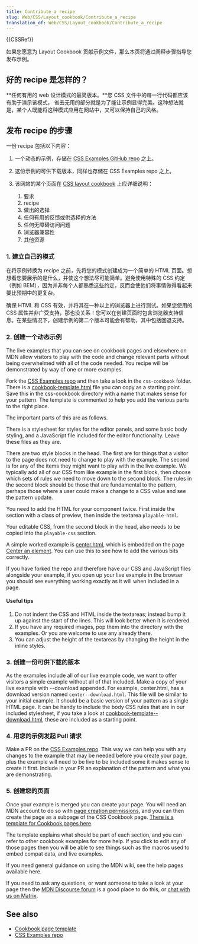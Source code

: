 ```yaml
---
title: Contribute a recipe
slug: Web/CSS/Layout_cookbook/Contribute_a_recipe
translation_of: Web/CSS/Layout_cookbook/Contribute_a_recipe
---
```

{{CSSRef}}

如果您愿意为 Layout Cookbook 贡献示例文件，那么本页将通过阐释步骤指导您发布示例。

## 好的 recipe 是怎样的？

**任何有用的 web 设计模式的最简版本。**您 CSS 文件中的每一行代码都应该有助于演示该模式， 省去无用的部分就是为了能让示例显得完美。这种想法就是，某个人既能将这种模式应用在网站中，又可以保持自己的风格。

## 发布 recipe 的步骤

一份 recipe 包括以下内容：

1. 一个动态的示例，存储在 [CSS Examples GitHub repo](https://github.com/mdn/css-examples) 之上。
2. 这份示例的可供下载版本，同样也存储在 CSS Examples repo 之上。
3. 该网站的某个页面在 [CSS layout cookbook](/en-US/docs/Web/CSS/Layout_cookbook) 上应详细说明：

    1. 要求
    2. recipe
    3. 做出的选择
    4. 任何有用的反馈或供选择的方法
    5. 任何无障碍访问问题
    6. 浏览器兼容性
    7. 其他资源

### 1. 建立自己的模式

在将示例转换为 recipe 之前，先将您的模式创建成为一个简单的 HTML 页面。想想看您要展示的是什么，并使这个想法尽可能简单。避免使用特殊的 CSS 约定（例如 BEM），因为并非每个人都熟悉这些约定，反而会使他们将事情做得看起来要比预期中的更复杂。

确保 HTML 和 CSS 有效，并将其在一种以上的浏览器上进行测试。如果您使用的 CSS 属性并非广受支持，那也没关系！您可以在创建页面时包含浏览器支持信息。在某些情况下，创建示例的第二个版本可能会有帮助，其中包括回退支持。

### 2. 创建一个动态示例

The live examples that you can see on cookbook pages and elsewhere on MDN allow visitors to play with the code and change relevant parts without being overwhelmed with all of the code needed. You recipe will be demonstrated by way of one or more examples.

Fork the [CSS Examples repo](https://github.com/mdn/css-examples) and then take a look in the `css-cookbook` folder. There is a [cookbook-template.html](https://github.com/mdn/css-examples/blob/master/css-cookbook/cookbook-template.html) file you can copy as a starting point. Save this in the css-cookbook directory with a name that makes sense for your pattern. The template is commented to help you add the various parts to the right place.

The important parts of this are as follows.

There is a stylesheet for styles for the editor panels, and some basic body styling, and a JavaScript file included for the editor functionality. Leave these files as they are.

There are two style blocks in the head. The first are for things that a visitor to the page does not need to change to play with the example. The second is for any of the items they might want to play with in the live example. We typically add all of our CSS from like example in the first block, then choose which sets of rules we need to move down to the second block. The rules in the second block should be those that are fundamental to the pattern, perhaps those where a user could make a change to a CSS value and see the pattern update.

You need to add the HTML for your component twice. First inside the section with a class of preview, then inside the textarea `playable-html`.

Your editable CSS, from the second block in the head, also needs to be copied into the `playable-css` section.

A simple worked example is [center.html](https://github.com/mdn/css-examples/blob/master/css-cookbook/center.html), which is embedded on the page [Center an element](/en-US/docs/user:chrisdavidmills/Layout_Cookbook_Home/Center_an_element). You can use this to see how to add the various bits correctly.

If you have forked the repo and therefore have our CSS and JavaScript files alongside your example, if you open up your live example in the browser you should see everything working exactly as it will when included in a page.

#### Useful tips

1. Do not indent the CSS and HTML inside the textareas; instead bump it up against the start of the lines. This will look better when it is rendered.
2. If you have any required images, pop them into the directory with the examples. Or you are welcome to use any already there.
3. You can adjust the height of the textareas by changing the height in the inline styles.

### 3. 创建一份可供下载的版本

As the examples include all of our live example code, we want to offer visitors a simple example without all of that included. Make a copy of your live example with --download appended. For example, center.html, has a download version named `center--download.html`. This file will be similar to your initial example. It should be a basic version of your pattern as a single HTML page. It can be handy to include the body CSS rules that are in our included stylesheet, if you take a look at [cookbook-template--download.html](https://github.com/mdn/css-examples/blob/master/css-cookbook/cookbook-template--download.html), these are included as a starting point.

### 4. 用您的示例发起 Pull 请求

Make a PR on the [CSS Examples repo](https://github.com/mdn/css-examples). This way we can help you with any changes to the example that may be needed before you create your page, plus the example will need to be live to be included some it makes sense to create it first. Include in your PR an explanation of the pattern and what you are demonstrating.

### 5. 创建您的页面

Once your example is merged you can create your page. You will need an MDN account to do so with [page creation permissions](https://developer.mozilla.org/en-US/docs/MDN/Contribute/Howto/Create_and_edit_pages#Getting_page_creation_permissions), and you can then create the page as a subpage of the CSS Cookbook page. [There is a template for Cookbook pages here](/en-US/docs/user:chrisdavidmills/Layout_Cookbook_Home/Contribute_a_recipe/Cookbook_template).

The template explains what should be part of each section, and you can refer to other cookbook examples for more help. If you click to edit any of those pages then you will be able to see things such as the macros used to embed compat data, and live examples.

If you need general guidance on using the MDN wiki, see the help pages available here.

If you need to ask any questions, or want someone to take a look at your page then the [MDN Discourse forum](https://discourse.mozilla.org/c/mdn) is a good place to do this, or [chat with us on Matrix](/zh-CN/docs/MDN/Community/Conversations#Synchronous_chat).

## See also

- [Cookbook page template](/en-US/docs/user:chrisdavidmills/Layout_Cookbook_Home/Contribute_a_recipe/Cookbook_template)
- [CSS Examples repo](https://github.com/mdn/css-examples)

